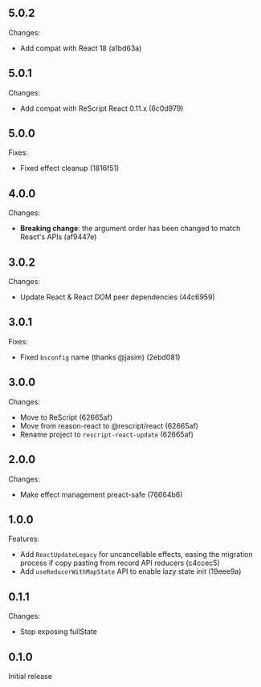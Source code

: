 ## 5.0.2

Changes:

- Add compat with React 18 (a1bd63a)

## 5.0.1

Changes:

- Add compat with ReScript React 0.11.x (6c0d979)

## 5.0.0

Fixes:

- Fixed effect cleanup (1816f51)

## 4.0.0

Changes:

- **Breaking change**: the argument order has been changed to match React's APIs (af9447e)

## 3.0.2

Changes:

- Update React & React DOM peer dependencies (44c6959)

## 3.0.1

Fixes:

- Fixed `bsconfig` name (thanks @jasim) (2ebd081)

## 3.0.0

Changes:

- Move to ReScript (62665af)
- Move from reason-react to @rescript/react (62665af)
- Rename project to `rescript-react-update` (62665af)

## 2.0.0

Changes:

- Make effect management preact-safe (76664b6)

## 1.0.0

Features:

- Add `ReactUpdateLegacy` for uncancellable effects, easing the migration process if copy pasting from record API reducers (c4ccec5)
- Add `useReducerWithMapState` API to enable lazy state init (19eee9a)

## 0.1.1

Changes:

- Stop exposing fullState

## 0.1.0

Initial release
